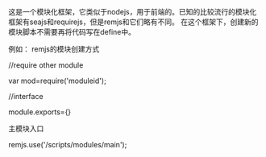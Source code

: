 这是一个模块化框架，它类似于nodejs，用于前端的。已知的比较流行的模块化框架有seajs和requirejs，但是remjs和它们略有不同。
在这个框架下，创建新的模块脚本不需要再将代码写在define中。

例如：
remjs的模块创建方式

//require other module

var mod=require('moduleid');

//interface

module.exports={}

主模块入口

remjs.use('/scripts/modules/main');
